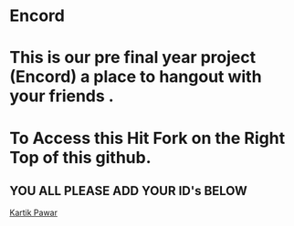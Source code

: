 # Encord
# This is our pre final year project (Encord) a place to hangout with your friends .
# To Access this Hit Fork on the Right Top of this github.

## YOU ALL PLEASE ADD YOUR ID's BELOW

[Kartik Pawar]('https://github.com/kartikpawar10/)
